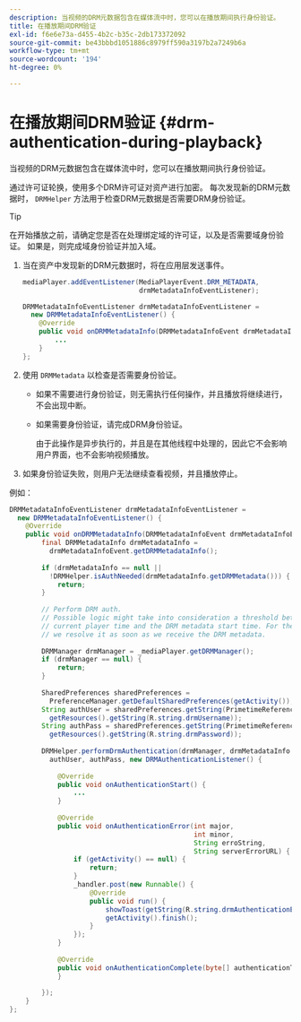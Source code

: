 ```yaml
---
description: 当视频的DRM元数据包含在媒体流中时，您可以在播放期间执行身份验证。
title: 在播放期间DRM验证
exl-id: f6e6e73a-d455-4b2c-b35c-2db173372092
source-git-commit: be43bbbd1051886c8979ff590a3197b2a7249b6a
workflow-type: tm+mt
source-wordcount: '194'
ht-degree: 0%

---
```


# 在播放期间DRM验证 {#drm-authentication-during-playback}

当视频的DRM元数据包含在媒体流中时，您可以在播放期间执行身份验证。

通过许可证轮换，使用多个DRM许可证对资产进行加密。 每次发现新的DRM元数据时， `DRMHelper` 方法用于检查DRM元数据是否需要DRM身份验证。

>[!TIP]
>
>在开始播放之前，请确定您是否在处理绑定域的许可证，以及是否需要域身份验证。 如果是，则完成域身份验证并加入域。

1. 当在资产中发现新的DRM元数据时，将在应用层发送事件。

   ```java
   mediaPlayer.addEventListener(MediaPlayerEvent.DRM_METADATA,  
                                drmMetadataInfoEventListener); 
   
   DRMMetadataInfoEventListener drmMetadataInfoEventListener =  
     new DRMMetadataInfoEventListener() { 
       @Override 
       public void onDRMMetadataInfo(DRMMetadataInfoEvent drmMetadataInfoEvent) { 
           ... 
       } 
   };
   ```

1. 使用 `DRMMetadata` 以检查是否需要身份验证。

   * 如果不需要进行身份验证，则无需执行任何操作，并且播放将继续进行，不会出现中断。
   * 如果需要身份验证，请完成DRM身份验证。

      由于此操作是异步执行的，并且是在其他线程中处理的，因此它不会影响用户界面，也不会影响视频播放。

1. 如果身份验证失败，则用户无法继续查看视频，并且播放停止。

<!--<a id="example_939B95F831A245869F9248E2767F260C"></a>-->

例如：

```java
DRMMetadataInfoEventListener drmMetadataInfoEventListener =  
  new DRMMetadataInfoEventListener() { 
    @Override 
    public void onDRMMetadataInfo(DRMMetadataInfoEvent drmMetadataInfoEvent) { 
        final DRMMetadataInfo drmMetadataInfo =  
          drmMetadataInfoEvent.getDRMMetadataInfo(); 
 
        if (drmMetadataInfo == null ||  
          !DRMHelper.isAuthNeeded(drmMetadataInfo.getDRMMetadata())) { 
            return; 
        } 
 
        // Perform DRM auth. 
        // Possible logic might take into consideration a threshold between the  
        // current player time and the DRM metadata start time. For the time being,  
        // we resolve it as soon as we receive the DRM metadata. 
 
        DRMManager drmManager = _mediaPlayer.getDRMManager(); 
        if (drmManager == null) { 
            return; 
        } 
 
        SharedPreferences sharedPreferences =  
          PreferenceManager.getDefaultSharedPreferences(getActivity()); 
        String authUser = sharedPreferences.getString(PrimetimeReference.SETTINGS_DRM_USERNAME,  
          getResources().getString(R.string.drmUsername)); 
        String authPass = sharedPreferences.getString(PrimetimeReference.SETTINGS_DRM_PASSWORD,  
          getResources().getString(R.string.drmPassword)); 
 
        DRMHelper.performDrmAuthentication(drmManager, drmMetadataInfo.getDRMMetadata(),  
          authUser, authPass, new DRMAuthenticationListener() { 
 
            @Override 
            public void onAuthenticationStart() { 
                ... 
            } 
 
            @Override 
            public void onAuthenticationError(int major,  
                                              int minor,  
                                              String erroString,  
                                              String serverErrorURL) { 
                if (getActivity() == null) { 
                    return; 
                } 
                _handler.post(new Runnable() { 
                    @Override 
                    public void run() { 
                        showToast(getString(R.string.drmAuthenticationError)); 
                        getActivity().finish(); 
                    } 
                }); 
            } 
 
            @Override 
            public void onAuthenticationComplete(byte[] authenticationToken) { 
            } 
 
        }); 
    } 
}; 
```
